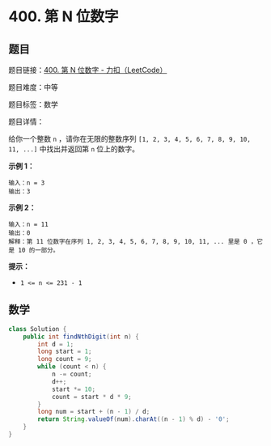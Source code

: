 # 400. 第 N 位数字

## 题目

题目链接：[400. 第 N 位数字 - 力扣（LeetCode）](https://leetcode.cn/problems/nth-digit/description/)

题目难度：中等

题目标签：数学

题目详情：

给你一个整数 `n` ，请你在无限的整数序列 `[1, 2, 3, 4, 5, 6, 7, 8, 9, 10, 11, ...]` 中找出并返回第 `n` 位上的数字。

**示例 1：**

```
输入：n = 3
输出：3
```

**示例 2：**

```
输入：n = 11
输出：0
解释：第 11 位数字在序列 1, 2, 3, 4, 5, 6, 7, 8, 9, 10, 11, ... 里是 0 ，它是 10 的一部分。
```

**提示：**

- `1 <= n <= 231 - 1`



## 数学

``` java
class Solution {
    public int findNthDigit(int n) {
        int d = 1;
        long start = 1;
        long count = 9;
        while (count < n) {
            n -= count;
            d++;
            start *= 10;
            count = start * d * 9;
        }
        long num = start + (n - 1) / d;
        return String.valueOf(num).charAt((n - 1) % d) - '0';
    }
}
```
